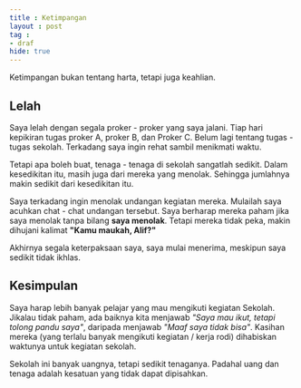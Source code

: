 ```yaml
---
title : Ketimpangan
layout : post
tag :
- draf
hide: true
---
```


Ketimpangan bukan tentang harta, tetapi juga keahlian.

## Lelah
Saya lelah dengan segala proker - proker yang saya jalani. Tiap hari kepikiran tugas proker A, proker B, dan Proker C. Belum lagi tentang tugas - tugas sekolah. Terkadang saya ingin rehat sambil menikmati waktu.

Tetapi apa boleh buat, tenaga - tenaga di sekolah sangatlah sedikit. Dalam kesedikitan itu, masih juga dari mereka yang menolak. Sehingga jumlahnya makin sedikit dari kesedikitan itu.

Saya terkadang ingin menolak undangan kegiatan mereka. Mulailah saya acuhkan chat - chat undangan tersebut. Saya berharap mereka paham jika saya menolak tanpa bilang **saya menolak**. Tetapi mereka tidak peka, makin dihujani kalimat **"Kamu maukah, Alif?"**

Akhirnya segala keterpaksaan saya, saya mulai menerima, meskipun saya sedikit tidak ikhlas.

## Kesimpulan
Saya harap lebih banyak pelajar yang mau mengikuti kegiatan Sekolah. Jikalau tidak paham, ada baiknya kita menjawab *"Saya mau ikut, tetapi tolong pandu saya"*, daripada menjawab *"Maaf saya tidak bisa"*. Kasihan mereka (yang terlalu banyak mengikuti kegiatan / kerja rodi) dihabiskan waktunya untuk kegiatan sekolah.

Sekolah ini banyak uangnya, tetapi sedikit tenaganya. Padahal uang dan tenaga adalah kesatuan yang tidak dapat dipisahkan.
